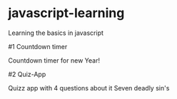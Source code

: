 # javascript-learning

Learning the basics in javascript

#1 Countdown timer

Countdown timer for new Year!

#2 Quiz-App

Quizz app with 4 questions about it Seven deadly sin's
